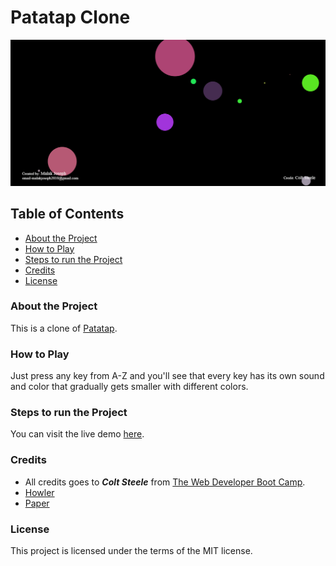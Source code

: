 # Patatap Clone

<img src="Patatap Clone.png" alt="Patatap Screenshot">

## Table of Contents
* [About the Project](#about-the-project)
* [How to Play](#how-to-play)
* [Steps to run the Project](#steps-to-run-the-project)
* [Credits](#credits)
* [License](#license)


### About the Project
This is a clone of [Patatap](https://patatap.com/).

### How to Play
Just press any key from A-Z and you'll see that every key has its own sound and color that gradually gets smaller with different colors.

### Steps to run the Project
You can visit the live demo [here](https://malakjoseph.github.io/patatap-clone/).

### Credits
* All credits goes to ***Colt Steele*** from [The Web Developer Boot Camp](https://www.udemy.com/the-web-developer-bootcamp/).
* [Howler](https://howlerjs.com/)
* [Paper](http://paperjs.org/)

### License
This project is licensed under the terms of the MIT license.